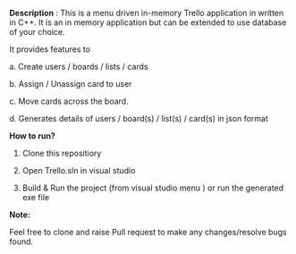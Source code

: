 **Description** : This is a menu driven in-memory Trello application in written in C++. It is an in memory application but can be extended to use database of your choice.

It provides features to

a. Create users / boards / lists / cards

b. Assign / Unassign card to user

c. Move cards across the board.

d. Generates details of users / board(s) / list(s) / card(s) in json format


**How to run?**

1. Clone this repositiory 

2. Open Trello.sln in visual studio 

3. Build & Run the project (from visual studio menu ) or run the generated exe file 

**Note:**

Feel free to clone and raise Pull request to make any changes/resolve bugs found.

